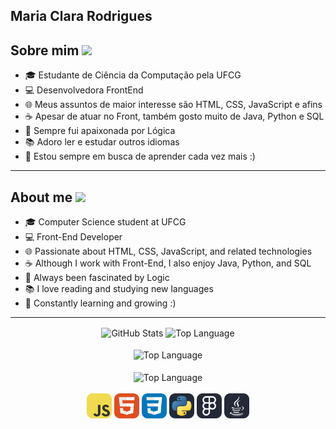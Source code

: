 ## Maria Clara Rodrigues
## Sobre mim <img src="https://twemoji.maxcdn.com/v/latest/72x72/1f1e7-1f1f7.png" width="20"/> 

- 🎓 Estudante de Ciência da Computação pela UFCG
- 💻 Desenvolvedora FrontEnd
- 🌐 Meus assuntos de maior interesse são HTML, CSS, JavaScript e afins
- ☕ Apesar de atuar no Front, também gosto muito de Java, Python e SQL
- 🧠 Sempre fui apaixonada por Lógica
- 📚 Adoro ler e estudar outros idiomas
- 🚀 Estou sempre em busca de aprender cada vez mais :)
---

## About me <img src="https://twemoji.maxcdn.com/v/latest/72x72/1f1fa-1f1f8.png" width="20"/>
- 🎓 Computer Science student at UFCG
- 💻 Front-End Developer
- 🌐 Passionate about HTML, CSS, JavaScript, and related technologies
- ☕ Although I work with Front-End, I also enjoy Java, Python, and SQL
- 🧠 Always been fascinated by Logic
- 📚 I love reading and studying new languages
- 🚀 Constantly learning and growing :)
---

<div align="center">
  <img
    height=165
    align="center"
    alt="GitHub Stats"
    src="https://github-readme-stats.vercel.app/api?username=Maria38024&show_icons=true&theme=radical&include_all_commits=true&count_private=true"
  />
  <img
    height=165
    align="center"
    alt="Top Language"
    src="https://github-readme-stats.vercel.app/api/top-langs/?username=Maria38024&layout=compact&font=Iosevka&langs_count=16&theme=radical"
  />
  <br>
  <br>
  <img
    align="center"
    alt="Top Language"
    src="http://github-profile-summary-cards.vercel.app/api/cards/profile-details?username=Maria38024&theme=radical"
  />
  <br>
  <br>
  <img
    height=154
    align="center"
    alt="Top Language"
    src="https://github-readme-streak-stats.herokuapp.com?user=Maria38024&theme=radical&card_width=885"
  />
  </div>


<div align="center" style="display: inline_block"><br>
  <img width="40" src="https://raw.githubusercontent.com/tandpfun/skill-icons/65dea6c4eaca7da319e552c09f4cf5a9a8dab2c8/icons/JavaScript.svg" />
  <img width="40" src="https://raw.githubusercontent.com/tandpfun/skill-icons/65dea6c4eaca7da319e552c09f4cf5a9a8dab2c8/icons/HTML.svg" />
  <img width="40" src="https://raw.githubusercontent.com/tandpfun/skill-icons/65dea6c4eaca7da319e552c09f4cf5a9a8dab2c8/icons/CSS.svg" />
  <img width="40" src="https://raw.githubusercontent.com/tandpfun/skill-icons/65dea6c4eaca7da319e552c09f4cf5a9a8dab2c8/icons/Python-Dark.svg" />
  <img width="40" src="https://raw.githubusercontent.com/tandpfun/skill-icons/65dea6c4eaca7da319e552c09f4cf5a9a8dab2c8/icons/Figma-Dark.svg" />
  <img width="40" src="https://raw.githubusercontent.com/tandpfun/skill-icons/65dea6c4eaca7da319e552c09f4cf5a9a8dab2c8/icons/Java-Dark.svg" />

</div>
 
<!--
**Maria38024/Maria38024** is a ✨ _special_ ✨ repository because its `README.md` (this file) appears on your GitHub profile.

Here are some ideas to get you started:

- 🔭 I’m currently working on ...
- 🌱 I’m currently learning ...
- 👯 I’m looking to collaborate on ...
- 🤔 I’m looking for help with ...
- 💬 Ask me about ...
- 📫 How to reach me: ...
- 😄 Pronouns: ...
- ⚡ Fun fact: ...
-->
